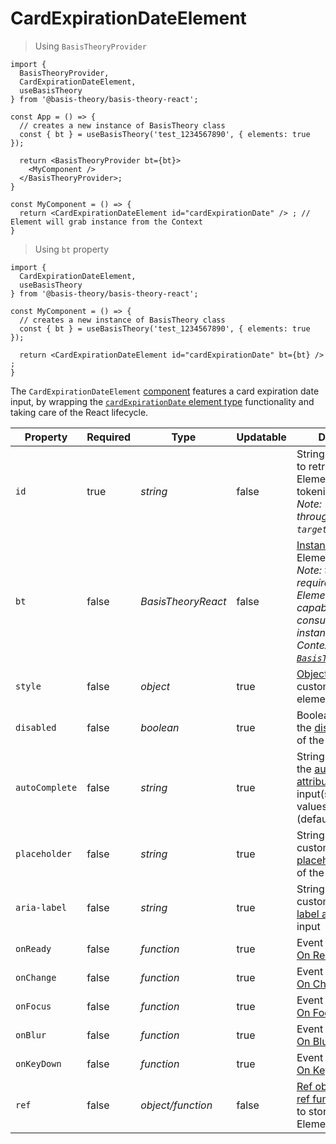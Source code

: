 # CardExpirationDateElement

> Using `BasisTheoryProvider`

```tsx
import {
  BasisTheoryProvider,
  CardExpirationDateElement,
  useBasisTheory
} from '@basis-theory/basis-theory-react';

const App = () => {
  // creates a new instance of BasisTheory class
  const { bt } = useBasisTheory('test_1234567890', { elements: true });

  return <BasisTheoryProvider bt={bt}>
    <MyComponent />
  </BasisTheoryProvider>;
}

const MyComponent = () => {
  return <CardExpirationDateElement id="cardExpirationDate" /> ; // Element will grab instance from the Context
}
```


> Using `bt` property

```tsx
import {
  CardExpirationDateElement,
  useBasisTheory
} from '@basis-theory/basis-theory-react';

const MyComponent = () => {
  // creates a new instance of BasisTheory class
  const { bt } = useBasisTheory('test_1234567890', { elements: true });
  
  return <CardExpirationDateElement id="cardExpirationDate" bt={bt} /> ;
}
```

The `CardExpirationDateElement` <a href="https://reactjs.org/docs/components-and-props.html" target="_blank">component</a> features a card expiration date input, by wrapping the [`cardExpirationDate` element type](#element-types-card-expiration-date-element) functionality and taking care of the React lifecycle.


| Property       | Required | Type               | Updatable | Description                                                                                                                                                                                                      |
|----------------|----------|--------------------|-----------|------------------------------------------------------------------------------------------------------------------------------------------------------------------------------------------------------------------|
| `id`           | true     | *string*           | false     | String identifier used to retrieve the Element instance for tokenization.<br><i>Note: This is passed through to the `targetId` option.</i>                                                                       |
| `bt`           | false    | *BasisTheoryReact* | false     | [Instance](#basistheoryreact) used by the Element. <br><i>Note: this is not required because Elements are capable of consuming the instance from Context. See [`BasisTheoryProvider`](#basistheoryprovider).</i> |
| `style`        | false    | *object*           | true      | [Object](#element-options-style) used to customize the element appearance                                                                                                                                        |
| `disabled`     | false    | *boolean*          | true      | Boolean used to set the [disabled attribute](https://developer.mozilla.org/en-US/docs/Web/HTML/Attributes/disabled) of the input(s)                                                                              |
| `autoComplete` | false    | *string*           | true      | String used to set the [autocomplete attribute](https://developer.mozilla.org/en-US/docs/Web/HTML/Attributes/autocomplete) of the input(s). Expected values are: `off` (default), or `on`.                       |
| `placeholder`  | false    | *string*           | true      | String used to customize the [placeholder attribute](https://developer.mozilla.org/docs/Web/HTML/Element/input#attr-placeholder) of the input                                                                    |
| `aria-label`   | false    | *string*           | true      | String used to customize the [aria-label attribute](https://developer.mozilla.org/docs/Web/Accessibility/ARIA/ARIA_Techniques/Using_the_aria-label_attribute) of the input                                       |
| `onReady`      | false    | *function*         | true      | Event listener. See [On Ready](#element-events-on-ready)                                                                                                                                                         |
| `onChange`     | false    | *function*         | true      | Event listener. See [On Change](#element-events-on-change)                                                                                                                                                       |
| `onFocus`      | false    | *function*         | true      | Event listener. See [On Focus](#element-events-on-focus)                                                                                                                                                         |
| `onBlur`       | false    | *function*         | true      | Event listener. See [On Blur](#element-events-on-blur)                                                                                                                                                           |
| `onKeyDown`    | false    | *function*         | true      | Event listener. See [On Keydown](#element-events-on-keydown)                                                                                                                                                     |
| `ref`          | false    | *object/function*  | false     | [Ref object](https://reactjs.org/docs/refs-and-the-dom.html)/[Callback ref function](https://reactjs.org/docs/refs-and-the-dom.html) function to store/receive the Element instance.                             |